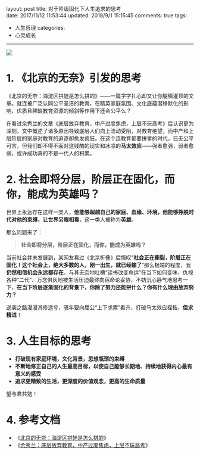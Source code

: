 layout: post
title: 对于阶级固化下人生追求的思考  
date: 2017/11/12 11:53:44
updated: 2018/9/1 15:15:45
comments: true
tags:
- 人生哲理
categories:
- 心灵成长

---
<img src="https://eisenhao.coding.net/p/eisenhao/d/eisenhao/git/raw/master/uploads/Social-stratification-and-personal-life-goals.jpg" class="full-image" />

# 1. 《北京的无奈》引发的思考
《北京的无奈：海淀区拼娃是怎么拼的》——一篇字字扎心却又让你醍醐灌顶的文章。就连被广泛认同公平圣洁的教育，在精英家庭氛围、文化底蕴潜移默化的影响、优质且稀缺教育资源的倾斜等作用下还会公平么？
<!-- more -->

在看过余秀兰的文章《底层放弃教育，中产过度焦虑，上层不玩高考》后认识更为深刻，文中概述了诸多原因导致底层人们向上流动受阻，对教育绝望，而中产和上层阶层的家庭对教育的追逐却愈发疯狂。在这个连教育都要拼爹的时代，已无公平可言，但我们却不得不面对这残酷的现实和冰凉的**马太效应**——强者愈强，弱者愈弱，或许成功真的不是一代人的积累。

# 2. 社会即将分层，阶层正在固化，而你，能成为英雄吗？
世界上永远存在这样一类人，**他能够超越自己的家庭、血缘、环境，他能够挣脱时代对他的束缚，让世界另眼相看**，这一类人被称为**英雄**。

那么问题来了：
> **社会即将分层，阶层正在固化，而你，能成为英雄吗？**

当前社会并未发展到，某网友看过《北京折叠》后慨叹“**社会正在撕裂，阶层正在固化！这个社会上，绝大多数的人，刚一出生，就已经输了**”那么极端的程度，我**仍然相信机会永远都存在**。与其无奈地吐槽“读书改变命运”在当下如何变味、仇视各种“二代”、万念俱灰地被生活压迫最终向宿命论妥协，不妨沉心静气地思考一下，**在当下阶层逐渐固化的背景下，你除了努力还能拼什么？你有什么理由放弃努力？**

逆袭之路漫漫其修远兮，骚年要向屈公“上下求索”看齐，打破马太效应桎梏，**但求精进**！

# 3. 人生目标的思考

- **打破现有家庭环境，文化背景，思想瓶颈的束缚**
- **不断地修正自己的人生最高目标，以使自己能够长期地、持续地获得内心最有意义的感受**
- **追求更精致的生活，更深度的价值观念，更高的生命质量**

望与君共勉！

# 4. 参考文档
- 《[北京的无奈：海淀区拼娃是怎么拼的](http://www.360doc.cn/mip/571643947.html)》
- 《[余秀兰：底层放弃教育，中产过度焦虑，上层不玩高考](http://wemedia.ifeng.com/62150036/wemedia.shtml)》
